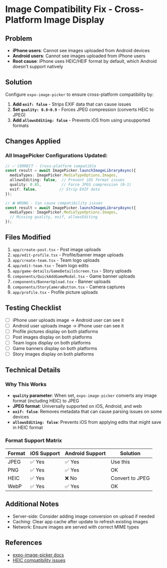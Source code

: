 # Image Compatibility Fix - Cross-Platform Image Display

## Problem
- **iPhone users**: Cannot see images uploaded from Android devices
- **Android users**: Cannot see images uploaded from iPhone users
- **Root cause**: iPhone uses HEIC/HEIF format by default, which Android doesn't support natively

## Solution
Configure `expo-image-picker` to ensure cross-platform compatibility by:

1. **Add `exif: false`** - Strips EXIF data that can cause issues
2. **Set `quality: 0.8-0.9`** - Forces JPEG compression (converts HEIC to JPEG)
3. **Add `allowsEditing: false`** - Prevents iOS from using unsupported formats

## Changes Applied

### All ImagePicker Configurations Updated:
```typescript
// ✅ CORRECT - Cross-platform compatible
const result = await ImagePicker.launchImageLibraryAsync({
  mediaTypes: ImagePicker.MediaTypeOptions.Images,
  allowsEditing: false,  // Prevent iOS format issues
  quality: 0.85,         // Force JPEG compression (0-1)
  exif: false,          // Strip EXIF data
});

// ❌ WRONG - Can cause compatibility issues
const result = await ImagePicker.launchImageLibraryAsync({
  mediaTypes: ImagePicker.MediaTypeOptions.Images,
  // Missing quality, exif, allowsEditing
});
```

## Files Modified
1. `app/create-post.tsx` - Post image uploads
2. `app/edit-profile.tsx` - Profile/banner image uploads
3. `app/create-team.tsx` - Team logo uploads
4. `app/edit-team.tsx` - Team logo edits
5. `app/game-details/GameDetailsScreen.tsx` - Story uploads
6. `components/QuickAddGameModal.tsx` - Game banner uploads
7. `components/BannerUpload.tsx` - Banner uploads
8. `components/StoryCameraButton.tsx` - Camera captures
9. `app/profile.tsx` - Profile picture uploads

## Testing Checklist
- [ ] iPhone user uploads image → Android user can see it
- [ ] Android user uploads image → iPhone user can see it
- [ ] Profile pictures display on both platforms
- [ ] Post images display on both platforms
- [ ] Team logos display on both platforms
- [ ] Game banners display on both platforms
- [ ] Story images display on both platforms

## Technical Details

### Why This Works
- **`quality` parameter**: When set, `expo-image-picker` converts any image format (including HEIC) to JPEG
- **JPEG format**: Universally supported on iOS, Android, and web
- **`exif: false`**: Removes metadata that can cause parsing issues on some devices
- **`allowsEditing: false`**: Prevents iOS from applying edits that might save in HEIC format

### Format Support Matrix
| Format | iOS Support | Android Support | Solution |
|--------|-------------|-----------------|----------|
| JPEG   | ✅ Yes      | ✅ Yes          | Use this |
| PNG    | ✅ Yes      | ✅ Yes          | OK      |
| HEIC   | ✅ Yes      | ❌ No           | Convert to JPEG |
| WebP   | ✅ Yes      | ✅ Yes          | OK      |

## Additional Notes
- Server-side: Consider adding image conversion on upload if needed
- Caching: Clear app cache after update to refresh existing images
- Network: Ensure images are served with correct MIME types

## References
- [expo-image-picker docs](https://docs.expo.dev/versions/latest/sdk/imagepicker/)
- [HEIC compatibility issues](https://github.com/expo/expo/issues/16526)
